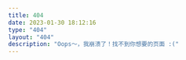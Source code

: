 ```yaml
---
title: 404
date: 2023-01-30 18:12:16
type: "404"
layout: "404"
description: "Oops～，我崩溃了！找不到你想要的页面 :("
---
```

